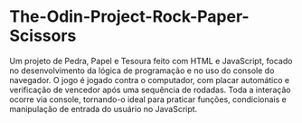 # The-Odin-Project-Rock-Paper-Scissors

Um projeto de Pedra, Papel e Tesoura feito com HTML e JavaScript, focado no desenvolvimento da lógica de programação e no uso do console do navegador. O jogo é jogado contra o computador, com placar automático e verificação de vencedor após uma sequência de rodadas. Toda a interação ocorre via console, tornando-o ideal para praticar funções, condicionais e manipulação de entrada do usuário no JavaScript.
